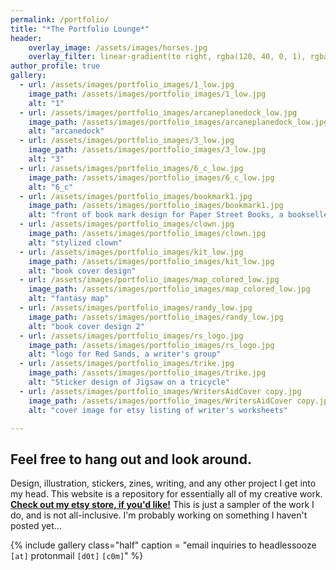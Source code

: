 ```yaml
---
permalink: /portfolio/
title: "*The Portfolio Lounge*"
header:
    overlay_image: /assets/images/horses.jpg
    overlay_filter: linear-gradient(to right, rgba(120, 40, 0, 1), rgba(0, 0, 0,.1))
author_profile: true
gallery:
  - url: /assets/images/portfolio_images/1_low.jpg
    image_path: /assets/images/portfolio_images/1_low.jpg
    alt: "1"
  - url: /assets/images/portfolio_images/arcaneplanedock_low.jpg
    image_path: /assets/images/portfolio_images/arcaneplanedock_low.jpg
    alt: "arcanedock"
  - url: /assets/images/portfolio_images/3_low.jpg
    image_path: /assets/images/portfolio_images/3_low.jpg
    alt: "3"
  - url: /assets/images/portfolio_images/6_c_low.jpg
    image_path: /assets/images/portfolio_images/6_c_low.jpg
    alt: "6_c"
  - url: /assets/images/portfolio_images/bookmark1.jpg
    image_path: /assets/images/portfolio_images/bookmark1.jpg
    alt: "front of book mark design for Paper Street Books, a bookseller"
  - url: /assets/images/portfolio_images/clown.jpg
    image_path: /assets/images/portfolio_images/clown.jpg
    alt: "stylized clown"
  - url: /assets/images/portfolio_images/kit_low.jpg
    image_path: /assets/images/portfolio_images/kit_low.jpg
    alt: "book cover design"
  - url: /assets/images/portfolio_images/map_colored_low.jpg
    image_path: /assets/images/portfolio_images/map_colored_low.jpg
    alt: "fantasy map"
  - url: /assets/images/portfolio_images/randy_low.jpg
    image_path: /assets/images/portfolio_images/randy_low.jpg
    alt: "book cover design 2"
  - url: /assets/images/portfolio_images/rs_logo.jpg
    image_path: /assets/images/portfolio_images/rs_logo.jpg
    alt: "logo for Red Sands, a writer's group"
  - url: /assets/images/portfolio_images/trike.jpg
    image_path: /assets/images/portfolio_images/trike.jpg
    alt: "Sticker design of Jigsaw on a tricycle"
  - url: /assets/images/portfolio_images/WritersAidCover copy.jpg
    image_path: /assets/images/portfolio_images/WritersAidCover copy.jpg
    alt: "cover image for etsy listing of writer's worksheets"

---
```

## Feel free to hang out and look around.

Design, illustration, stickers, zines, writing, and any other project I get into my head. This website is a repository for essentially all of my creative work. **[Check out my etsy store, if you'd like!](https://www.etsy.com/shop/headlessrodeo)** This is just a sampler of the work I do, and is not all-inclusive. I'm probably working on something I haven't posted yet...

{% include gallery class="half" caption = "email inquiries to headlessooze `[at]` protonmail `[d0t]` `[c0m]`" %}

